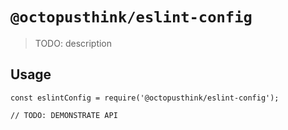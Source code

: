 # `@octopusthink/eslint-config`

> TODO: description

## Usage

```
const eslintConfig = require('@octopusthink/eslint-config');

// TODO: DEMONSTRATE API
```

